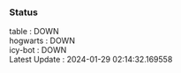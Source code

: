 ### Status


table : DOWN  
hogwarts : DOWN  
icy-bot : DOWN  
Latest Update : 2024-01-29 02:14:32.169558
